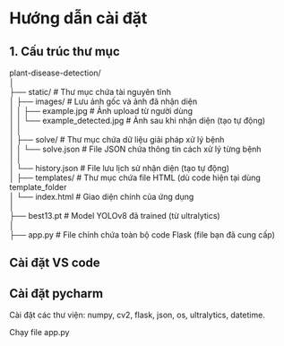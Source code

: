 # Hướng dẫn cài đặt 
## 1. Cấu trúc thư mục
plant-disease-detection/  
│  
├── static/                     # Thư mục chứa tài nguyên tĩnh  
│   ├── images/                 # Lưu ảnh gốc và ảnh đã nhận diện  
│   │   ├── example.jpg         # Ảnh upload từ người dùng  
│   │   └── example_detected.jpg # Ảnh sau khi nhận diện (tạo tự động)  
│   │  
│   ├── solve/                  # Thư mục chứa dữ liệu giải pháp xử lý bệnh  
│   │   └── solve.json          # File JSON chứa thông tin cách xử lý từng bệnh  
│   │  
│   └── history.json            # File lưu lịch sử nhận diện (tạo tự động)  
│
├── templates/                  # Thư mục chứa file HTML (dù code hiện tại dùng template_folder  
│   └── index.html             # Giao diện chính của ứng dụng  
│  
├── best13.pt                   # Model YOLOv8 đã trained (từ ultralytics)  
│  
├── app.py                      # File chính chứa toàn bộ code Flask (file bạn đã cung cấp)  

## Cài đặt VS code

## Cài đặt pycharm
Cài đặt các thư viện: numpy, cv2, flask, json, os, ultralytics, datetime.  

Chạy file app.py
